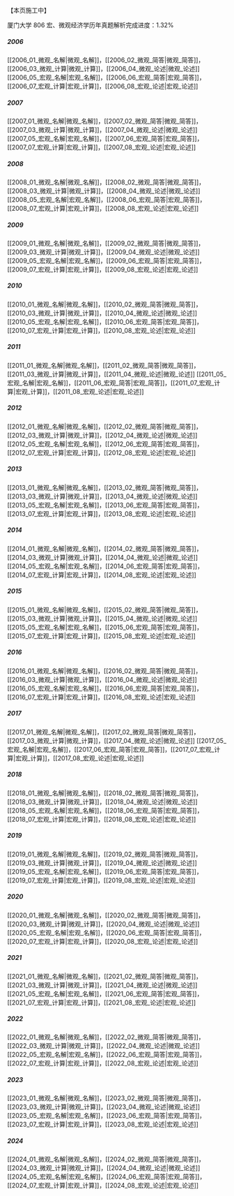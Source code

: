 
【本页施工中】

厦门大学 806 宏、微观经济学历年真题解析完成进度：1.32%

##### 2006
[[2006_01_微观_名解|微观_名解]]，[[2006_02_微观_简答|微观_简答]]，[[2006_03_微观_计算|微观_计算]]，[[2006_04_微观_论述|微观_论述]]
[[2006_05_宏观_名解|宏观_名解]]，[[2006_06_宏观_简答|宏观_简答]]，[[2006_07_宏观_计算|宏观_计算]]，[[2006_08_宏观_论述|宏观_论述]]

##### 2007
[[2007_01_微观_名解|微观_名解]]，[[2007_02_微观_简答|微观_简答]]，[[2007_03_微观_计算|微观_计算]]，[[2007_04_微观_论述|微观_论述]]
[[2007_05_宏观_名解|宏观_名解]]，[[2007_06_宏观_简答|宏观_简答]]，[[2007_07_宏观_计算|宏观_计算]]，[[2007_08_宏观_论述|宏观_论述]]

##### 2008
[[2008_01_微观_名解|微观_名解]]，[[2008_02_微观_简答|微观_简答]]，[[2008_03_微观_计算|微观_计算]]，[[2008_04_微观_论述|微观_论述]]
[[2008_05_宏观_名解|宏观_名解]]，[[2008_06_宏观_简答|宏观_简答]]，[[2008_07_宏观_计算|宏观_计算]]，[[2008_08_宏观_论述|宏观_论述]]

##### 2009
[[2009_01_微观_名解|微观_名解]]，[[2009_02_微观_简答|微观_简答]]，[[2009_03_微观_计算|微观_计算]]，[[2009_04_微观_论述|微观_论述]]
[[2009_05_宏观_名解|宏观_名解]]，[[2009_06_宏观_简答|宏观_简答]]，[[2009_07_宏观_计算|宏观_计算]]，[[2009_08_宏观_论述|宏观_论述]]

##### 2010
[[2010_01_微观_名解|微观_名解]]，[[2010_02_微观_简答|微观_简答]]，[[2010_03_微观_计算|微观_计算]]，[[2010_04_微观_论述|微观_论述]]
[[2010_05_宏观_名解|宏观_名解]]，[[2010_06_宏观_简答|宏观_简答]]，[[2010_07_宏观_计算|宏观_计算]]，[[2010_08_宏观_论述|宏观_论述]]

##### 2011
[[2011_01_微观_名解|微观_名解]]，[[2011_02_微观_简答|微观_简答]]，[[2011_03_微观_计算|微观_计算]]，[[2011_04_微观_论述|微观_论述]]
[[2011_05_宏观_名解|宏观_名解]]，[[2011_06_宏观_简答|宏观_简答]]，[[2011_07_宏观_计算|宏观_计算]]，[[2011_08_宏观_论述|宏观_论述]]

##### 2012
[[2012_01_微观_名解|微观_名解]]，[[2012_02_微观_简答|微观_简答]]，[[2012_03_微观_计算|微观_计算]]，[[2012_04_微观_论述|微观_论述]]
[[2012_05_宏观_名解|宏观_名解]]，[[2012_06_宏观_简答|宏观_简答]]，[[2012_07_宏观_计算|宏观_计算]]，[[2012_08_宏观_论述|宏观_论述]]

##### 2013
[[2013_01_微观_名解|微观_名解]]，[[2013_02_微观_简答|微观_简答]]，[[2013_03_微观_计算|微观_计算]]，[[2013_04_微观_论述|微观_论述]]
[[2013_05_宏观_名解|宏观_名解]]，[[2013_06_宏观_简答|宏观_简答]]，[[2013_07_宏观_计算|宏观_计算]]，[[2013_08_宏观_论述|宏观_论述]]

##### 2014
[[2014_01_微观_名解|微观_名解]]，[[2014_02_微观_简答|微观_简答]]，[[2014_03_微观_计算|微观_计算]]，[[2014_04_微观_论述|微观_论述]]
[[2014_05_宏观_名解|宏观_名解]]，[[2014_06_宏观_简答|宏观_简答]]，[[2014_07_宏观_计算|宏观_计算]]，[[2014_08_宏观_论述|宏观_论述]]

##### 2015
[[2015_01_微观_名解|微观_名解]]，[[2015_02_微观_简答|微观_简答]]，[[2015_03_微观_计算|微观_计算]]，[[2015_04_微观_论述|微观_论述]]
[[2015_05_宏观_名解|宏观_名解]]，[[2015_06_宏观_简答|宏观_简答]]，[[2015_07_宏观_计算|宏观_计算]]，[[2015_08_宏观_论述|宏观_论述]]

##### 2016
[[2016_01_微观_名解|微观_名解]]，[[2016_02_微观_简答|微观_简答]]，[[2016_03_微观_计算|微观_计算]]，[[2016_04_微观_论述|微观_论述]]
[[2016_05_宏观_名解|宏观_名解]]，[[2016_06_宏观_简答|宏观_简答]]，[[2016_07_宏观_计算|宏观_计算]]，[[2016_08_宏观_论述|宏观_论述]]

##### 2017
[[2017_01_微观_名解|微观_名解]]，[[2017_02_微观_简答|微观_简答]]，[[2017_03_微观_计算|微观_计算]]，[[2017_04_微观_论述|微观_论述]]
[[2017_05_宏观_名解|宏观_名解]]，[[2017_06_宏观_简答|宏观_简答]]，[[2017_07_宏观_计算|宏观_计算]]，[[2017_08_宏观_论述|宏观_论述]]

##### 2018
[[2018_01_微观_名解|微观_名解]]，[[2018_02_微观_简答|微观_简答]]，[[2018_03_微观_计算|微观_计算]]，[[2018_04_微观_论述|微观_论述]]
[[2018_05_宏观_名解|宏观_名解]]，[[2018_06_宏观_简答|宏观_简答]]，[[2018_07_宏观_计算|宏观_计算]]，[[2018_08_宏观_论述|宏观_论述]]

##### 2019
[[2019_01_微观_名解|微观_名解]]，[[2019_02_微观_简答|微观_简答]]，[[2019_03_微观_计算|微观_计算]]，[[2019_04_微观_论述|微观_论述]]
[[2019_05_宏观_名解|宏观_名解]]，[[2019_06_宏观_简答|宏观_简答]]，[[2019_07_宏观_计算|宏观_计算]]，[[2019_08_宏观_论述|宏观_论述]]

##### 2020
[[2020_01_微观_名解|微观_名解]]，[[2020_02_微观_简答|微观_简答]]，[[2020_03_微观_计算|微观_计算]]，[[2020_04_微观_论述|微观_论述]]
[[2020_05_宏观_名解|宏观_名解]]，[[2020_06_宏观_简答|宏观_简答]]，[[2020_07_宏观_计算|宏观_计算]]，[[2020_08_宏观_论述|宏观_论述]]

##### 2021
[[2021_01_微观_名解|微观_名解]]，[[2021_02_微观_简答|微观_简答]]，[[2021_03_微观_计算|微观_计算]]，[[2021_04_微观_论述|微观_论述]]
[[2021_05_宏观_名解|宏观_名解]]，[[2021_06_宏观_简答|宏观_简答]]，[[2021_07_宏观_计算|宏观_计算]]，[[2021_08_宏观_论述|宏观_论述]]

##### 2022
[[2022_01_微观_名解|微观_名解]]，[[2022_02_微观_简答|微观_简答]]，[[2022_03_微观_计算|微观_计算]]，[[2022_04_微观_论述|微观_论述]]
[[2022_05_宏观_名解|宏观_名解]]，[[2022_06_宏观_简答|宏观_简答]]，[[2022_07_宏观_计算|宏观_计算]]，[[2022_08_宏观_论述|宏观_论述]]

##### 2023
[[2023_01_微观_名解|微观_名解]]，[[2023_02_微观_简答|微观_简答]]，[[2023_03_微观_计算|微观_计算]]，[[2023_04_微观_论述|微观_论述]]
[[2023_05_宏观_名解|宏观_名解]]，[[2023_06_宏观_简答|宏观_简答]]，[[2023_07_宏观_计算|宏观_计算]]，[[2023_08_宏观_论述|宏观_论述]]

##### 2024
[[2024_01_微观_名解|微观_名解]]，[[2024_02_微观_简答|微观_简答]]，[[2024_03_微观_计算|微观_计算]]，[[2024_04_微观_论述|微观_论述]]
[[2024_05_宏观_名解|宏观_名解]]，[[2024_06_宏观_简答|宏观_简答]]，[[2024_07_宏观_计算|宏观_计算]]，[[2024_08_宏观_论述|宏观_论述]]
